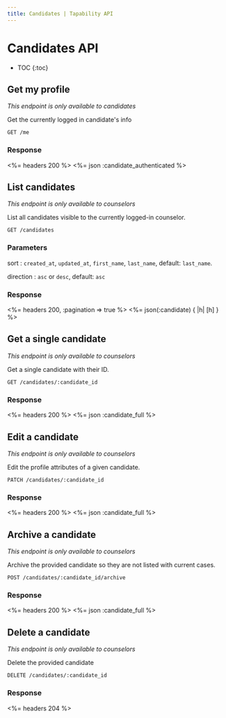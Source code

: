 ```yaml
---
title: Candidates | Tapability API
---
```


# Candidates API

* TOC
{:toc}

## Get my profile

_This endpoint is only available to candidates_

Get the currently logged in candidate's info

    GET /me

### Response

<%= headers 200 %>
<%= json :candidate_authenticated %>

## List candidates

_This endpoint is only available to counselors_

List all candidates visible to the currently logged-in counselor.

    GET /candidates

### Parameters

sort
: `created_at`, `updated_at`, `first_name`, `last_name`, default: `last_name`.

direction
: `asc` or `desc`, default: `asc`

### Response

<%= headers 200, :pagination => true %>
<%= json(:candidate) { |h| [h] } %>

## Get a single candidate

_This endpoint is only available to counselors_

Get a single candidate with their ID.

    GET /candidates/:candidate_id

### Response

<%= headers 200 %>
<%= json :candidate_full %>

## Edit a candidate

_This endpoint is only available to counselors_

Edit the profile attributes of a given candidate.

    PATCH /candidates/:candidate_id

### Response

<%= headers 200 %>
<%= json :candidate_full %>

## Archive a candidate

_This endpoint is only available to counselors_

Archive the provided candidate so they are not listed with current cases.

    POST /candidates/:candidate_id/archive

### Response

<%= headers 200 %>
<%= json :candidate_full %>

## Delete a candidate

_This endpoint is only available to counselors_

Delete the provided candidate

    DELETE /candidates/:candidate_id

### Response

<%= headers 204 %>
